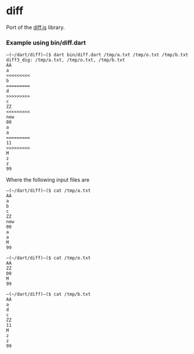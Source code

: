 # diff

Port of the [diff.js](http://hg.opensource.lshift.net/synchrotron/file/default/) 
library. 

### Example using bin/diff.dart

```
–(~/dart/diff)–($ dart bin/diff.dart /tmp/a.txt /tmp/o.txt /tmp/b.txt 
diff3_dig: /tmp/a.txt, /tmp/o.txt, /tmp/b.txt
AA
a
<<<<<<<<<
b
=========
d
>>>>>>>>>
c
ZZ
<<<<<<<<<
new
00
a
a
=========
11
>>>>>>>>>
M
z
z
99
```

Where the following input files are 

```
–(~/dart/diff)–($ cat /tmp/a.txt 
AA
a
b
c
ZZ
new
00
a
a
M
99
```

```
–(~/dart/diff)–($ cat /tmp/o.txt 
AA
ZZ
00
M
99
```

```
–(~/dart/diff)–($ cat /tmp/b.txt 
AA
a
d
c
ZZ
11
M
z
z
99
```
